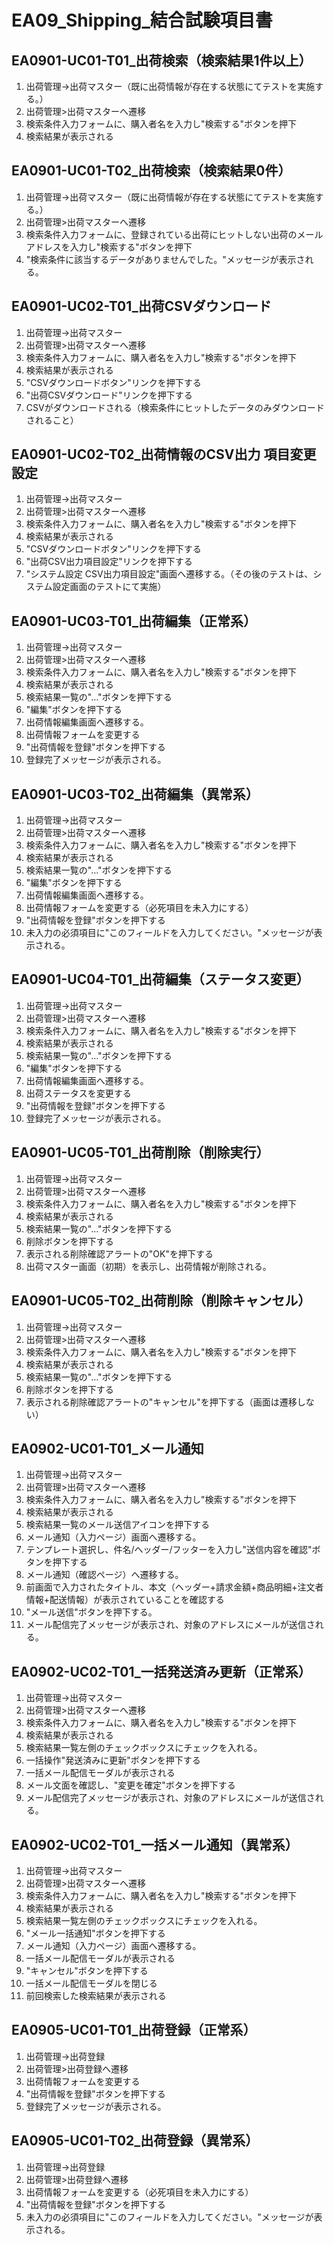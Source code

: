 # EA09_Shipping_結合試験項目書

## EA0901-UC01-T01_出荷検索（検索結果1件以上）

1. 出荷管理→出荷マスター（既に出荷情報が存在する状態にてテストを実施する。）
1. 出荷管理>出荷マスターへ遷移
1. 検索条件入力フォームに、購入者名を入力し"検索する"ボタンを押下
1. 検索結果が表示される

## EA0901-UC01-T02_出荷検索（検索結果0件）

1. 出荷管理→出荷マスター（既に出荷情報が存在する状態にてテストを実施する。）
1. 出荷管理>出荷マスターへ遷移
1. 検索条件入力フォームに、登録されている出荷にヒットしない出荷のメールアドレスを入力し"検索する"ボタンを押下
1. "検索条件に該当するデータがありませんでした。"メッセージが表示される。

## EA0901-UC02-T01_出荷CSVダウンロード

1. 出荷管理→出荷マスター
1. 出荷管理>出荷マスターへ遷移
1. 検索条件入力フォームに、購入者名を入力し"検索する"ボタンを押下
1. 検索結果が表示される
1. "CSVダウンロードボタン"リンクを押下する
1. "出荷CSVダウンロード"リンクを押下する
1. CSVがダウンロードされる（検索条件にヒットしたデータのみダウンロードされること）

## EA0901-UC02-T02_出荷情報のCSV出力 項目変更設定

1. 出荷管理→出荷マスター
1. 出荷管理>出荷マスターへ遷移
1. 検索条件入力フォームに、購入者名を入力し"検索する"ボタンを押下
1. 検索結果が表示される
1. "CSVダウンロードボタン"リンクを押下する
1. "出荷CSV出力項目設定"リンクを押下する
1. "システム設定 CSV出力項目設定"画面へ遷移する。（その後のテストは、システム設定画面のテストにて実施）

## EA0901-UC03-T01_出荷編集（正常系）

1. 出荷管理→出荷マスター
1. 出荷管理>出荷マスターへ遷移
1. 検索条件入力フォームに、購入者名を入力し"検索する"ボタンを押下
1. 検索結果が表示される
1. 検索結果一覧の"…"ボタンを押下する
1. "編集"ボタンを押下する
1. 出荷情報編集画面へ遷移する。
1. 出荷情報フォームを変更する
1. "出荷情報を登録"ボタンを押下する
1. 登録完了メッセージが表示される。

## EA0901-UC03-T02_出荷編集（異常系）

1. 出荷管理→出荷マスター
1. 出荷管理>出荷マスターへ遷移
1. 検索条件入力フォームに、購入者名を入力し"検索する"ボタンを押下
1. 検索結果が表示される
1. 検索結果一覧の"…"ボタンを押下する
1. "編集"ボタンを押下する
1. 出荷情報編集画面へ遷移する。
1. 出荷情報フォームを変更する（必死項目を未入力にする）
1. "出荷情報を登録"ボタンを押下する
1. 未入力の必須項目に"このフィールドを入力してください。"メッセージが表示される。

## EA0901-UC04-T01_出荷編集（ステータス変更）

1. 出荷管理→出荷マスター
1. 出荷管理>出荷マスターへ遷移
1. 検索条件入力フォームに、購入者名を入力し"検索する"ボタンを押下
1. 検索結果が表示される
1. 検索結果一覧の"…"ボタンを押下する
1. "編集"ボタンを押下する
1. 出荷情報編集画面へ遷移する。
1. 出荷ステータスを変更する
1. "出荷情報を登録"ボタンを押下する
1. 登録完了メッセージが表示される。

## EA0901-UC05-T01_出荷削除（削除実行）

1. 出荷管理→出荷マスター
1. 出荷管理>出荷マスターへ遷移
1. 検索条件入力フォームに、購入者名を入力し"検索する"ボタンを押下
1. 検索結果が表示される
1. 検索結果一覧の"…"ボタンを押下する
1. 削除ボタンを押下する
1. 表示される削除確認アラートの"OK"を押下する
1. 出荷マスター画面（初期）を表示し、出荷情報が削除される。

## EA0901-UC05-T02_出荷削除（削除キャンセル）

1. 出荷管理→出荷マスター
1. 出荷管理>出荷マスターへ遷移
1. 検索条件入力フォームに、購入者名を入力し"検索する"ボタンを押下
1. 検索結果が表示される
1. 検索結果一覧の"…"ボタンを押下する
1. 削除ボタンを押下する
1. 表示される削除確認アラートの"キャンセル"を押下する（画面は遷移しない）

## EA0902-UC01-T01_メール通知

1. 出荷管理→出荷マスター
1. 出荷管理>出荷マスターへ遷移
1. 検索条件入力フォームに、購入者名を入力し"検索する"ボタンを押下
1. 検索結果が表示される
1. 検索結果一覧のメール送信アイコンを押下する
1. メール通知（入力ページ）画面へ遷移する。
1. テンプレート選択し、件名/ヘッダー/フッターを入力し"送信内容を確認"ボタンを押下する
1. メール通知（確認ページ）へ遷移する。
1. 前画面で入力されたタイトル、本文（ヘッダー+請求金額+商品明細+注文者情報+配送情報）が表示されていることを確認する
1. "メール送信"ボタンを押下する。
1. メール配信完了メッセージが表示され、対象のアドレスにメールが送信される。

## EA0902-UC02-T01_一括発送済み更新（正常系）

1. 出荷管理→出荷マスター
1. 出荷管理>出荷マスターへ遷移
1. 検索条件入力フォームに、購入者名を入力し"検索する"ボタンを押下
1. 検索結果が表示される
1. 検索結果一覧左側のチェックボックスにチェックを入れる。
1. 一括操作"発送済みに更新"ボタンを押下する
1. 一括メール配信モーダルが表示される
1. メール文面を確認し、"変更を確定"ボタンを押下する
1. メール配信完了メッセージが表示され、対象のアドレスにメールが送信される。

## EA0902-UC02-T01_一括メール通知（異常系）

1. 出荷管理→出荷マスター
1. 出荷管理>出荷マスターへ遷移
1. 検索条件入力フォームに、購入者名を入力し"検索する"ボタンを押下
1. 検索結果が表示される
1. 検索結果一覧左側のチェックボックスにチェックを入れる。
1. "メール一括通知"ボタンを押下する
1. メール通知（入力ページ）画面へ遷移する。
1. 一括メール配信モーダルが表示される
1. "キャンセル"ボタンを押下する
1. 一括メール配信モーダルを閉じる
1. 前回検索した検索結果が表示される

## EA0905-UC01-T01_出荷登録（正常系）

1. 出荷管理→出荷登録
1. 出荷管理>出荷登録へ遷移
1. 出荷情報フォームを変更する
1. "出荷情報を登録"ボタンを押下する
1. 登録完了メッセージが表示される。

## EA0905-UC01-T02_出荷登録（異常系）

1. 出荷管理→出荷登録
1. 出荷管理>出荷登録へ遷移
1. 出荷情報フォームを変更する（必死項目を未入力にする）
1. "出荷情報を登録"ボタンを押下する
1. 未入力の必須項目に"このフィールドを入力してください。"メッセージが表示される。

